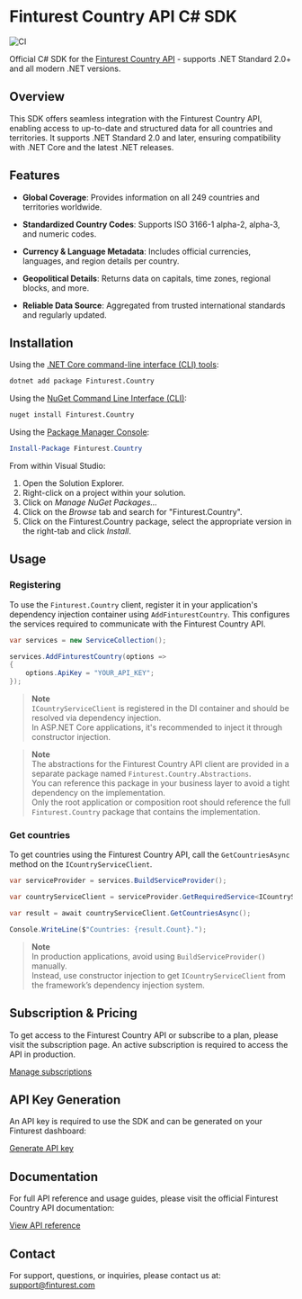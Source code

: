 # Finturest Country API C# SDK

![CI](https://github.com/finturest/finturest-country-dotnet/actions/workflows/ci.yml/badge.svg)

Official C# SDK for the [Finturest Country API](https://finturest.com/products/country-api) - supports .NET Standard 2.0+ and all modern .NET versions.

## Overview

This SDK offers seamless integration with the Finturest Country API, enabling access to up-to-date and structured data for all countries and territories. It supports .NET Standard 2.0 and later, ensuring compatibility with .NET Core and the latest .NET releases.

## Features

- **Global Coverage**: Provides information on all 249 countries and territories worldwide.

- **Standardized Country Codes**: Supports ISO 3166-1 alpha-2, alpha-3, and numeric codes.

- **Currency & Language Metadata**: Includes official currencies, languages, and region details per country.

- **Geopolitical Details**: Returns data on capitals, time zones, regional blocks, and more.

- **Reliable Data Source**: Aggregated from trusted international standards and regularly updated.

## Installation

Using the [.NET Core command-line interface (CLI) tools](https://learn.microsoft.com/en-us/dotnet/core/tools/):

```sh
dotnet add package Finturest.Country
```

Using the [NuGet Command Line Interface (CLI)](https://docs.microsoft.com/en-us/nuget/tools/nuget-exe-cli-reference):

```sh
nuget install Finturest.Country
```

Using the [Package Manager Console](https://docs.microsoft.com/en-us/nuget/tools/package-manager-console):

```powershell
Install-Package Finturest.Country
```

From within Visual Studio:

1. Open the Solution Explorer.
2. Right-click on a project within your solution.
3. Click on _Manage NuGet Packages..._
4. Click on the _Browse_ tab and search for "Finturest.Country".
5. Click on the Finturest.Country package, select the appropriate version in the
   right-tab and click _Install_.

## Usage

### Registering

To use the `Finturest.Country` client, register it in your application's dependency injection container using `AddFinturestCountry`. This configures the services required to communicate with the Finturest Country API.

```C#
var services = new ServiceCollection();

services.AddFinturestCountry(options =>
{
    options.ApiKey = "YOUR_API_KEY";
});
```

> **Note**  
> `ICountryServiceClient` is registered in the DI container and should be resolved via dependency injection.  
> In ASP.NET Core applications, it's recommended to inject it through constructor injection.

> **Note**  
> The abstractions for the Finturest Country API client are provided in a separate package named `Finturest.Country.Abstractions`.  
> You can reference this package in your business layer to avoid a tight dependency on the implementation.  
> Only the root application or composition root should reference the full `Finturest.Country` package that contains the implementation.

### Get countries

To get countries using the Finturest Country API, call the `GetCountriesAsync` method on the `ICountryServiceClient`.

```C#
var serviceProvider = services.BuildServiceProvider();

var countryServiceClient = serviceProvider.GetRequiredService<ICountryServiceClient>();

var result = await countryServiceClient.GetCountriesAsync();

Console.WriteLine($"Countries: {result.Count}.");
```

> **Note**  
> In production applications, avoid using `BuildServiceProvider()` manually.  
> Instead, use constructor injection to get `ICountryServiceClient` from the framework’s dependency injection system.

## Subscription & Pricing

To get access to the Finturest Country API or subscribe to a plan, please visit the subscription page. An active subscription is required to access the API in production.

[Manage subscriptions](https://finturest.com/dashboard/subscriptions)

## API Key Generation

An API key is required to use the SDK and can be generated on your Finturest dashboard:

[Generate API key](https://finturest.com/dashboard/access-tokens)

## Documentation

For full API reference and usage guides, please visit the official Finturest Country API documentation:

[View API reference](https://api.finturest.com/docs/#tag/country)

## Contact

For support, questions, or inquiries, please contact us at: [support@finturest.com](mailto:support@finturest.com)
